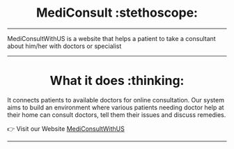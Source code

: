 <h1 align="center"> MediConsult :stethoscope:</h1>
<hr>


<!DOCTYPE html>
<html lang="en">

<body>
  <p>
    MediConsultWithUS is a website that helps a patient to take a consultant about him/her with doctors or specialist
  </p>
  <hr>
  <h1 align ="center">What it does :thinking:</h1>
  <p>
   It connects patients to available doctors for online consultation. Our system aims to build an environment where various patients needing doctor help at their home can consult doctors, tell them their issues and discuss remedies.
  </p>
  
 :point_right:  Visit our Website <a href="https://mediconsultwith-us.herokuapp.com/" target="_blank"> MediConsultWithUS</a>
   <hr>
  <h1 align ="center"></h1>
</body>
</html>
